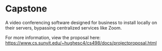 # Capstone
A video conferencing software designed for business to install locally on their servers, bypassing centralized services like Zoom. 

For more information, view the proposal here: https://www.cs.sunyit.edu/~hughesc4/cs498/docs/projectproposal.html
